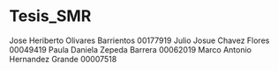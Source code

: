 # Tesis_SMR

Jose Heriberto Olivares Barrientos 00177919 
Julio Josue Chavez Flores 00049419
Paula Daniela Zepeda Barrera 00062019
Marco Antonio Hernandez Grande 00007518
